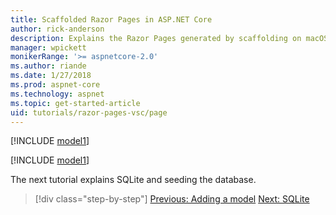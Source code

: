 ```yaml
---
title: Scaffolded Razor Pages in ASP.NET Core
author: rick-anderson
description: Explains the Razor Pages generated by scaffolding on macOS.
manager: wpickett
monikerRange: '>= aspnetcore-2.0'
ms.author: riande
ms.date: 1/27/2018
ms.prod: aspnet-core
ms.technology: aspnet
ms.topic: get-started-article
uid: tutorials/razor-pages-vsc/page
---
```


[!INCLUDE [model1](../../includes/RP/page1.md)]

[!INCLUDE [model1](../../includes/RP/page2.md)]

The next tutorial explains SQLite and seeding the database.

> [!div class="step-by-step"]
> [Previous: Adding a model](xref:tutorials/razor-pages-vsc/model)
> [Next: SQLite](xref:tutorials/razor-pages-vsc/sql)
